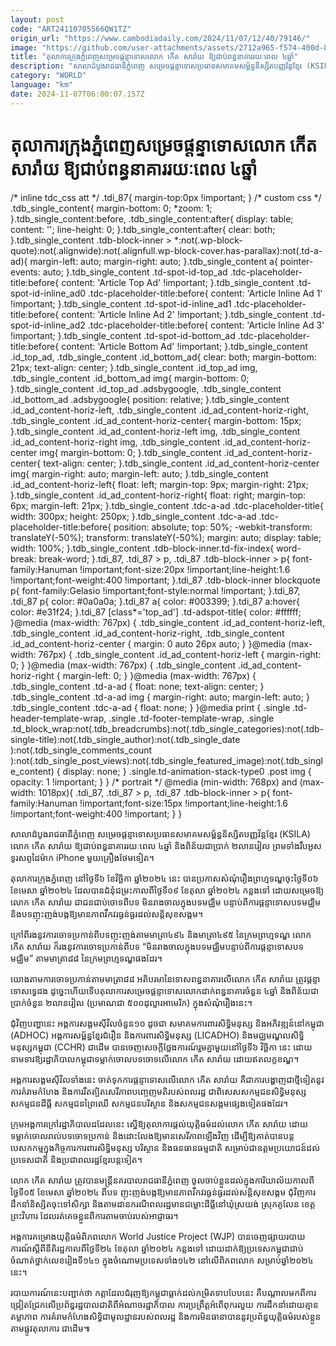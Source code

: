 ```yaml
---
layout: post
code: "ART24110705566QW1TZ"
origin_url: "https://www.cambodiadaily.com/2024/11/07/12/40/79146/"
image: "https://github.com/user-attachments/assets/2712a965-f574-400d-8c2c-13a16cf3cb3d"
title: "តុលាការ​ក្រុង​ភ្នំពេញ​សម្រេច​ផ្ដន្ទាទោស​លោក កើត សារ៉ាយ ឱ្យ​ជាប់​ពន្ធនាគារ​រយៈពេល ៤​ឆ្នាំ"
description: "សាលាដំបូង​រាជធានី​ភ្នំពេញ សម្រេច​ផ្ដន្ទាទោស​ប្រធាន​សមាគម​សម្ព័ន្ធ​និស្សិត​បញ្ញវ័ន្ត​ខ្មែរ (KSILA) លោក កើត សារ៉ាយ ឱ្យ​ជាប់​ពន្ធនាគារ​រយៈពេល ៤​ឆ្នាំ និង​ពិន័យ​ជា​ប្រាក់ ២​លាន​រៀល ព្រមទាំង​រឹបអូស​ទូរសព្ទដៃ​ម៉ាក iPhone មួយ​គ្រឿង​ថែម​ទៀត។"
category: "WORLD"
language: "km"
date: 2024-11-07T06:00:07.157Z
---
```


# តុលាការ​ក្រុង​ភ្នំពេញ​សម្រេច​ផ្ដន្ទាទោស​លោក កើត សារ៉ាយ ឱ្យ​ជាប់​ពន្ធនាគារ​រយៈពេល ៤​ឆ្នាំ

/\* inline tdc\_css att \*/ .tdi\_87{ margin-top:0px !important; } /\* custom css \*/ .tdb\_single\_content{ margin-bottom: 0; \*zoom: 1; }.tdb\_single\_content:before, .tdb\_single\_content:after{ display: table; content: ''; line-height: 0; }.tdb\_single\_content:after{ clear: both; }.tdb\_single\_content .tdb-block-inner > \*:not(.wp-block-quote):not(.alignwide):not(.alignfull.wp-block-cover.has-parallax):not(.td-a-ad){ margin-left: auto; margin-right: auto; }.tdb\_single\_content a{ pointer-events: auto; }.tdb\_single\_content .td-spot-id-top\_ad .tdc-placeholder-title:before{ content: 'Article Top Ad' !important; }.tdb\_single\_content .td-spot-id-inline\_ad0 .tdc-placeholder-title:before{ content: 'Article Inline Ad 1' !important; }.tdb\_single\_content .td-spot-id-inline\_ad1 .tdc-placeholder-title:before{ content: 'Article Inline Ad 2' !important; }.tdb\_single\_content .td-spot-id-inline\_ad2 .tdc-placeholder-title:before{ content: 'Article Inline Ad 3' !important; }.tdb\_single\_content .td-spot-id-bottom\_ad .tdc-placeholder-title:before{ content: 'Article Bottom Ad' !important; }.tdb\_single\_content .id\_top\_ad, .tdb\_single\_content .id\_bottom\_ad{ clear: both; margin-bottom: 21px; text-align: center; }.tdb\_single\_content .id\_top\_ad img, .tdb\_single\_content .id\_bottom\_ad img{ margin-bottom: 0; }.tdb\_single\_content .id\_top\_ad .adsbygoogle, .tdb\_single\_content .id\_bottom\_ad .adsbygoogle{ position: relative; }.tdb\_single\_content .id\_ad\_content-horiz-left, .tdb\_single\_content .id\_ad\_content-horiz-right, .tdb\_single\_content .id\_ad\_content-horiz-center{ margin-bottom: 15px; }.tdb\_single\_content .id\_ad\_content-horiz-left img, .tdb\_single\_content .id\_ad\_content-horiz-right img, .tdb\_single\_content .id\_ad\_content-horiz-center img{ margin-bottom: 0; }.tdb\_single\_content .id\_ad\_content-horiz-center{ text-align: center; }.tdb\_single\_content .id\_ad\_content-horiz-center img{ margin-right: auto; margin-left: auto; }.tdb\_single\_content .id\_ad\_content-horiz-left{ float: left; margin-top: 9px; margin-right: 21px; }.tdb\_single\_content .id\_ad\_content-horiz-right{ float: right; margin-top: 6px; margin-left: 21px; }.tdb\_single\_content .tdc-a-ad .tdc-placeholder-title{ width: 300px; height: 250px; }.tdb\_single\_content .tdc-a-ad .tdc-placeholder-title:before{ position: absolute; top: 50%; -webkit-transform: translateY(-50%); transform: translateY(-50%); margin: auto; display: table; width: 100%; }.tdb\_single\_content .tdb-block-inner.td-fix-index{ word-break: break-word; }.tdi\_87, .tdi\_87 > p, .tdi\_87 .tdb-block-inner > p{ font-family:Hanuman !important;font-size:20px !important;line-height:1.6 !important;font-weight:400 !important; }.tdi\_87 .tdb-block-inner blockquote p{ font-family:Gelasio !important;font-style:normal !important; }.tdi\_87, .tdi\_87 p{ color: #0a0a0a; }.tdi\_87 a{ color: #003399; }.tdi\_87 a:hover{ color: #e31f24; }.tdi\_87 \[class\*='top\_ad'\] .td-adspot-title{ color: #ffffff; }@media (max-width: 767px) { .tdb\_single\_content .id\_ad\_content-horiz-left, .tdb\_single\_content .id\_ad\_content-horiz-right, .tdb\_single\_content .id\_ad\_content-horiz-center { margin: 0 auto 26px auto; } }@media (max-width: 767px) { .tdb\_single\_content .id\_ad\_content-horiz-left { margin-right: 0; } }@media (max-width: 767px) { .tdb\_single\_content .id\_ad\_content-horiz-right { margin-left: 0; } }@media (max-width: 767px) { .tdb\_single\_content .td-a-ad { float: none; text-align: center; } .tdb\_single\_content .td-a-ad img { margin-right: auto; margin-left: auto; } .tdb\_single\_content .tdc-a-ad { float: none; } }@media print { .single .td-header-template-wrap, .single .td-footer-template-wrap, .single .td\_block\_wrap:not(.tdb\_breadcrumbs):not(.tdb\_single\_categories):not(.tdb-single-title):not(.tdb\_single\_author):not(.tdb\_single\_date ):not(.tdb\_single\_comments\_count ):not(.tdb\_single\_post\_views):not(.tdb\_single\_featured\_image):not(.tdb\_single\_content) { display: none; } .single.td-animation-stack-type0 .post img { opacity: 1 !important; } } /\* portrait \*/ @media (min-width: 768px) and (max-width: 1018px){ .tdi\_87, .tdi\_87 > p, .tdi\_87 .tdb-block-inner > p{ font-family:Hanuman !important;font-size:15px !important;line-height:1.6 !important;font-weight:400 !important; } }

សាលាដំបូង​រាជធានី​ភ្នំពេញ សម្រេច​ផ្ដន្ទាទោស​ប្រធាន​សមាគម​សម្ព័ន្ធ​និស្សិត​បញ្ញវ័ន្ត​ខ្មែរ (KSILA) លោក កើត សារ៉ាយ ឱ្យ​ជាប់​ពន្ធនាគារ​រយៈពេល ៤​ឆ្នាំ និង​ពិន័យ​ជា​ប្រាក់ ២​លាន​រៀល ព្រមទាំង​រឹបអូស​ទូរសព្ទដៃ​ម៉ាក iPhone មួយ​គ្រឿង​ថែម​ទៀត។

តុលាការ​ក្រុង​ភ្នំពេញ នៅ​ថ្ងៃទី​៦ ខែ​វិច្ឆិកា ឆ្នាំ​២០២៤ នេះ បាន​ប្រកាស​សំណុំរឿង​ព្រហ្មទណ្ឌ​ចុះ​ថ្ងៃទី​០៦ ខែ​មេសា ឆ្នាំ​២០២៤ ដែល​បាន​ជំនុំជម្រះ​កាលពី​ថ្ងៃទី​០៩ ខែ​តុលា ឆ្នាំ​២០២៤ កន្លង​ទៅ ដោយ​សម្រេច​ឱ្យ​លោក កើត សារ៉ាយ ជា​ជនជាប់ចោទ​ពី​បទ មិន​រាងចាល​ក្នុង​បទ​មជ្ឈិម បន្ទាប់ពី​ការ​ផ្ដន្ទាទោស​បទ​មជ្ឈិម និង​បទ​ញុះញង់​បង្ក​ឱ្យ​មាន​ភាព​វឹកវរ​ធ្ងន់ធ្ងរ​ដល់​សន្តិសុខ​សង្គម។

ក្រៅពី​រង​នូវ​ការ​ចោទប្រកាន់​ពី​បទ​ញុះញង់​តាម​មាត្រា​៤៩៤ និង​មាត្រា​៤៩៥ នៃ​ក្រមព្រហ្មទណ្ឌ លោក កើត សារ៉ាយ ក៏​រង​នូវ​ការ​ចោទប្រកាន់​ពី​បទ “មិន​រាងចាល​ក្នុង​បទមជ្ឈិម​បន្ទាប់ពី​ការ​ផ្ដន្ទាទោស​បទមជ្ឈិម” តាម​មាត្រា​៨៨ នៃ​ក្រមព្រហ្មទណ្ឌ​ផង​ដែរ។

យោង​តាម​ការ​ចោទប្រកាន់​តាម​មាត្រា​៨៨ អតិបរមា​នៃ​ទោស​ពន្ធនាគារ​លើ​លោក កើត សារ៉ាយ ត្រូវ​ផ្ដន្ទាទោស​ទ្វេដង ដូច្នេះ​ហើយ​ទើប​តុលាការ​សម្រេច​ផ្ដន្ទាទោស​លោក​ដាក់​ពន្ធនាគារ​ចំនួន ៤​ឆ្នាំ និង​ពិន័យ​ជា​ប្រាក់​ចំនួន ២​លាន​រៀល (ប្រមាណ​ជា ៥០០​ដុល្លារ​អាមេរិក) ក្នុង​សំណុំរឿង​នេះ។

ជុំវិញ​បញ្ហា​នេះ អង្គការ​សង្គម​ស៊ីវិល​ចំនួន​១០ ដូចជា សមាគម​ការពារ​សិទ្ធិមនុស្ស និង​អភិវឌ្ឍន៍​នៅ​កម្ពុជា (ADHOC) អង្គការ​សម្ព័ន្ធ​ខ្មែរ​ជំរឿន និង​ការពារ​សិទ្ធិមនុស្ស (LICADHO) និង​មជ្ឈមណ្ឌល​សិទ្ធិមនុស្ស​កម្ពុជា (CCHR) ជាដើម បាន​ចេញ​សេចក្តី​ថ្លែងការណ៍​រួម​គ្នា​មួយ​នៅ​ថ្ងៃទី​៦ វិច្ឆិកា នេះ ដោយ​ទាមទារ​ឱ្យ​រដ្ឋាភិបាល​កម្ពុជា​ទម្លាក់​ចោល​បទ​ចោទ​លើ​លោក កើត សារ៉ាយ ដោយ​ឥត​លក្ខខណ្ឌ។

អង្គការ​សង្គម​ស៊ីវិល​ទាំងនេះ ចាត់ទុក​ការ​ផ្ដន្ទាទោស​លើ​លោក កើត សារ៉ាយ គឺជា​ការ​បង្ហាញ​ជា​ថ្មី​ទៀត​នូវ​ការ​គំរាមកំហែង និង​ការ​រឹតត្បិត​សេរីភាព​បញ្ចេញមតិ​របស់​ពលរដ្ឋ ជាពិសេស​សកម្មជន​សិទ្ធិមនុស្ស សកម្មជន​ដីធ្លី សកម្មជន​ព្រៃឈើ សកម្មជន​បរិស្ថាន និង​សកម្មជន​សង្គម​ផ្សេង​ទៀត​ផង​ដែរ។

ក្រុម​អង្គការ​ក្រៅ​រដ្ឋាភិបាល​ដដែល​នេះ ស្នើ​ឱ្យ​តុលាការ​ផ្តល់​យុត្តិធម៌​ដល់​លោក កើត សារ៉ាយ ដោយ​ទម្លាក់​ចោល​រាល់​បទចោទប្រកាន់ និង​ដោះលែង​ឱ្យ​មាន​សេរីភាព​ឡើងវិញ ដើម្បី​ឱ្យ​គាត់​បាន​បន្ត​បេសកកម្ម​ក្នុង​កិច្ចការ​ការពារ​សិទ្ធិមនុស្ស បរិស្ថាន និង​ធនធាន​ធម្មជាតិ សម្រាប់​ជា​ឧត្ដម​ប្រយោជន៍​ដល់​ប្រទេស​ជាតិ និង​ប្រជាពលរដ្ឋ​ខ្មែរ​បន្ត​ទៀត។

លោក កើត សារ៉ាយ ត្រូវ​បាន​មន្ត្រី​នគរបាល​រាជធានី​ភ្នំពេញ ចូល​ចាប់​ខ្លួន​ដល់​ក្នុង​ការិយាល័យ​កាលពី​ថ្ងៃទី​០៥ ខែ​មេសា ឆ្នាំ​២០២៤ ពី​បទ ញុះញង់​បង្ក​ឱ្យ​មាន​ភាព​វឹកវរ​ធ្ងន់ធ្ងរ​ដល់​សន្តិសុខ​សង្គម ជុំវិញ​ការ​ដឹកនាំ​និស្សិត​ចុះ​ទៅ​សិក្សា និង​តាមដាន​ករណី​ពលរដ្ឋ​មាន​ជម្លោះ​ដីធ្លី​នៅ​ឃុំ​ស្រយង់ ស្រុក​គូលែន ខេត្ត​ព្រះវិហារ ដែល​រត់​គេច​ខ្លួន​ពី​ការ​តាម​ចាប់​របស់​អាជ្ញាធរ។

អង្គការ​គម្រោង​យុត្តិធម៌​ពិភពលោក World Justice Project (WJP) បាន​ចេញ​ផ្សាយ​របាយការណ៍​ស្ដីពី​នីតិរដ្ឋ​កាលពី​ថ្ងៃទី​២៤ ខែ​តុលា ឆ្នាំ​២០២៤ កន្លង​ទៅ ដោយ​ដាក់​ឱ្យ​ប្រទេស​កម្ពុជា​ជាប់​ចំណាត់ថ្នាក់​លេខ​រៀង​ទី​១៤១ ក្នុង​ចំណោម​ប្រទេស​ទាំង​១៤២ នៅ​លើ​ពិភពលោក សម្រាប់​ឆ្នាំ​២០២៤ នេះ។

របាយការណ៍​នេះ​បញ្ជាក់​ថា កត្តា​ដែល​ជំរុញ​ឱ្យ​កម្ពុជា​ធ្លាក់​ដល់​កម្រិត​ទាប​បែប​នេះ គឺ​បណ្តាល​មកពី​ការ​ជ្រៀតជ្រែក​លើ​ប្រព័ន្ធ​រដ្ឋបាល​ជាតិ​ពី​អំណាច​រដ្ឋាភិបាល ការ​ប្រព្រឹត្ត​អំពើពុករលួយ ការ​ដឹកនាំ​ដោយ​គ្មាន​តម្លាភាព ការ​គំរាមកំហែង​សិទ្ធិ​ជា​មូលដ្ឋាន​របស់​ពលរដ្ឋ និង​ការ​មិន​ធានា​បាន​នូវ​ប្រព័ន្ធ​យុត្តិធម៌​របស់​ខ្លួន​តាម​ផ្លូវ​តុលាការ ជាដើម៕